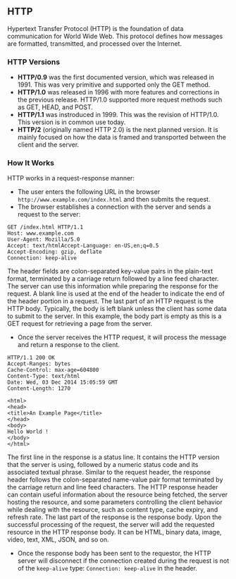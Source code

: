 ## HTTP
Hypertext Transfer Protocol (HTTP) is the foundation of data communication for World Wide Web.
This protocol defines how messages are formatted, transmitted, and processed over the Internet.

### HTTP Versions
- **HTTP/0.9** was the first documented version, which was released in 1991. This was very primitive and
supported only the GET method.
- **HTTP/1.0** was released in 1996 with more features
and corrections in the previous release. HTTP/1.0 supported more request
methods such as GET, HEAD, and POST. 
- **HTTP/1.1** was instroduced in 1999. This was the
revision of HTTP/1.0. This version is in common use today.
- **HTTP/2** (originally named HTTP 2.0) is the next planned version. It is mainly focused on how the
data is framed and transported between the client and the server.

### How It Works
HTTP works in a request-response manner:
- The user enters the following URL in the browser `http://www.example.com/index.html` and
then submits the request.
- The browser establishes a connection with the server and sends a request to
the server:
```
GET /index.html HTTP/1.1
Host: www.example.com
User-Agent: Mozilla/5.0
Accept: text/htmlAccept-Language: en-US,en;q=0.5
Accept-Encoding: gzip, deflate
Connection: keep-alive
```
The header fields are colon-separated key-value pairs in the plain-text format,
terminated by a carriage return followed by a line feed character. The server can use this 
information while preparing the response for the
request. A blank line is used at the end of the header to indicate the end of the header portion in a
request. The last part of an HTTP request is the HTTP body. Typically, the body is left blank unless the client
has some data to submit to the server. In this example, the body part is empty as this is a GET request
for retrieving a page from the server.
- Once the server receives the HTTP request, it
will process the message and return a response to the client.
```
HTTP/1.1 200 OK
Accept-Ranges: bytes
Cache-Control: max-age=604800
Content-Type: text/html
Date: Wed, 03 Dec 2014 15:05:59 GMT
Content-Length: 1270

<html>
<head>
<title>An Example Page</title>
</head>
<body>
Hello World !
</body>
</html>
```
The first line in the response is a status line. It contains the HTTP version that the server is using,
followed by a numeric status code and its associated textual phrase.
Similar to the request header, the
response header follows the colon-separated name-value pair format terminated by the carriage
return and line feed characters.
The HTTP response header can contain useful information about the
resource being fetched, the server hosting the resource, and some parameters controlling the client
behavior while dealing with the resource, such as content type, cache expiry, and refresh rate.
The last part of the response is the response body. Upon the successful processing of the request, the
server will add the requested resource in the HTTP response body. It can be HTML, binary data,
image, video, text, XML, JSON, and so on.
- Once the response body has been sent to the requestor, the
HTTP server will disconnect if the connection created during the request is not of the `keep-alive`
type: `Connection: keep-alive` in the header.
